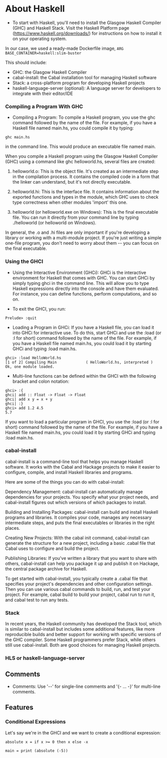# About Haskell

* To start with Haskell, you'll need to install the Glasgow Haskell Compiler (GHC) and Haskell Stack. Visit the Haskell Platform page (https://www.haskell.org/downloads/) for instructions on how to install it on your operating system.

In our case, we used a ready-made Dockerfile image, `ARG BASE_CONTAINER=haskell:slim-buster`

This should include:

* GHC: the Glasgow Haskell Compiler
* cabal-install: the Cabal installation tool for managing Haskell software
* Stack: a cross-platform program for developing Haskell projects
* haskell-language-server (optional): A language server for developers to integrate with their editor/IDE

### Compiling a Program With GHC

* Compiling a Program: To compile a Haskell program, you use the ghc command followed by the name of the file. For example, if you have a Haskell file named main.hs, you could compile it by typing: 

```
ghc main.hs
```

in the command line. This would produce an executable file named main.

When you compile a Haskell program using the Glasgow Haskell Compiler (GHC) using a command like ghc helloworld.hs, several files are created:

1. helloworld.o: This is the object file. It's created as an intermediate step in the compilation process. It contains the compiled code in a form that the linker can understand, but it's not directly executable.

2. helloworld.hi: This is the interface file. It contains information about the exported functions and types in the module, which GHC uses to check type correctness when other modules 'import' this one.

3. helloworld (or helloworld.exe on Windows): This is the final executable file. You can run it directly from your command line by typing ./helloworld (or helloworld on Windows).

In general, the .o and .hi files are only important if you're developing a library or working with a multi-module project. If you're just writing a simple one-file program, you don't need to worry about them -- you can focus on the final executable.


### Using the GHCI

* Using the Interactive Environment (GHCi): GHCi is the interactive environment for Haskell that comes with GHC. You can start GHCi by simply typing ghci in the command line. This will allow you to type Haskell expressions directly into the console and have them evaluated. For instance, you can define functions, perform computations, and so on.

* To exit the GHCI, you run:

```
Prelude> :quit
```

* Loading a Program in GHCi: If you have a Haskell file, you can load it into GHCi for interactive use. To do this, start GHCi and use the :load (or :l for short) command followed by the name of the file. For example, if you have a Haskell file named main.hs, you could load it by starting GHCi and typing :load main.hs.

```
ghci> :load HelloWorld.hs
[1 of 2] Compiling Main             ( HelloWorld.hs, interpreted )
Ok, one module loaded.
```

* Multi-line functions can be defined within the GHCI with the following bracket and colon notation:

```
ghci> :{
ghci| add :: Float -> Float -> Float
ghci| add x y = x + y
ghci| :}
ghci> add 1.2 4.5
5.7
```

If you want to load a particular program in GHCI, you use the :load (or :l for short) command followed by the name of the file. For example, if you have a Haskell file named main.hs, you could load it by starting GHCi and typing :load main.hs.

### cabal-install

cabal-install is a command-line tool that helps you manage Haskell software. It works with the Cabal and Hackage projects to make it easier to configure, compile, and install Haskell libraries and programs.

Here are some of the things you can do with cabal-install:

Dependency Management: cabal-install can automatically manage dependencies for your projects. You specify what your project needs, and cabal-install figures out which versions of which packages to install.

Building and Installing Packages: cabal-install can build and install Haskell programs and libraries. It compiles your code, manages any necessary intermediate steps, and puts the final executables or libraries in the right places.

Creating New Projects: With the cabal init command, cabal-install can generate the structure for a new project, including a basic .cabal file that Cabal uses to configure and build the project.

Publishing Libraries: If you've written a library that you want to share with others, cabal-install can help you package it up and publish it on Hackage, the central package archive for Haskell.

To get started with cabal-install, you typically create a .cabal file that specifies your project's dependencies and other configuration settings. Then you can use various cabal commands to build, run, and test your project. For example, cabal build to build your project, cabal run to run it, and cabal test to run any tests.

### Stack

In recent years, the Haskell community has developed the Stack tool, which is similar to cabal-install but includes some additional features, like more reproducible builds and better support for working with specific versions of the GHC compiler. Some Haskell programmers prefer Stack, while others still use cabal-install. Both are good choices for managing Haskell projects.

### HLS or haskell-language-server


## Comments

* Comments: Use '--' for single-line comments and '{- ... -}' for multi-line comments.

## Features

### Conditional Expressions

Let's say we're in the GHCI and we want to create a conditional expression:

```
absolute x = if x >= 0 then x else -x
```



```
main = print (absolute (-5))
```